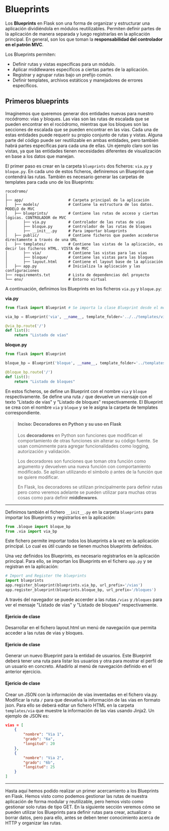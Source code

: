 # Blueprints


Los **Blueprints** en Flask son una forma de organizar y estructurar una aplicación dividiéndola en módulos reutilizables. Permiten definir partes de la aplicación de manera separada y luego registrarlas en la aplicación principal. En general, son los que toman la **responsabilidad del controlador en el patrón MVC**.

Los Blueprints permiten:

- Definir rutas y vistas específicas para un módulo.
- Aplicar middlewares específicos a ciertas partes de la aplicación.
- Registrar y agrupar rutas bajo un prefijo común.
- Definir templates, archivos estáticos y manejadores de errores específicos.


## Primeros blueprints

Imaginemos que queremos generar dos entidades nuevas para nuestro rocódromo: vías y bloques. Las vías son las rutas de escalada que se pueden encontrar en el rocódromo, mientras que los bloques son las secciones de escalada que se pueden encontrar en las vías. Cada una de estas entidades puede requerir su propio conjunto de rutas y vistas. Alguna parte del código puede ser reutilizable en ambas entidades, pero también habrá partes específicas para cada una de ellas. Un ejemplo claro son las vistas, ya que las entidades tienen necesidades diferentes de visualización en base a los datos que manejan.

El primer paso es crear en la carpeta `blueprints` dos ficheros: `via.py` y `bloque.py`. En cada uno de estos ficheros, definiremos un Blueprint que contendrá las rutas. También es necesario generar las carpetas de templates para cada uno de los Blueprints:

```plaintext
rocodromo/
│
├── app/                    # Carpeta principal de la aplicación
│   ├── models/             # Contiene la estructura de los datos. MODELO de MVC
│   ├── blueprints/         # Contiene las rutas de acceso y ciertas lógicas. CONTROLADOR de MVC
│       ├── via.py          # Controlador de las rutas de vias
│       ├── bloque.py       # Controlador de las rutas de bloques
│       ├── __init__.py     # Para importar blueprints
│   ├── public/             # Contiene ficheros que pueden accederse directamente a través de una URL
│   ├── templates/          # Contiene las vistas de la aplicación, es decir los ficheros HTML. VISTA de MVC
│       ├── via/            # Contiene las vistas para las vias
│       ├── bloque/         # Contiene las vistas para las bloques
│       ├── layout.html     # Contiene el layout base de la aplicación
│   ├── app.py              # Inicializa la aplicación y las configuraciones
├── requirements.txt        # Lista de dependencias del proyecto
└── env/                    # Entorno virtual
```

A continuación, definimos los Blueprints en los ficheros `via.py` y `bloque.py`:

**via.py**

```python
from flask import Blueprint # Se importa la clase Blueprint desde el módulo flask

via_bp = Blueprint('via', __name__, template_folder='../../templates/via') # Se define el Blueprint con el nombre 'via' y la carpeta de templates

@via_bp.route('/')
def list():
    return "Listado de vías"
```

**bloque.py**

```python
from flask import Blueprint

bloque_bp = Blueprint('bloque', __name__, template_folder='../templates/bloque')

@bloque_bp.route('/')
def list():
    return "Listado de bloques"
```

En estos ficheros, se define un Blueprint con el nombre `via` y `bloque` respectivamente. Se define una ruta `/` que devuelve un mensaje con el texto "Listado de vías" y "Listado de bloques" respectivamente. El Blueprint se crea con el nombre `via` y `bloque` y se le asigna la carpeta de templates correspondiente.

<blockquote>
<h4>Inciso: Decoradores en Python y su uso en Flask</h4>
<p>
Los <b>decoradores</b> en Python son funciones que modifican el comportamiento de otras funciones sin alterar su código fuente. Se usan comúnmente para agregar funcionalidades como logging, autorización y validación.
</p>
<p>
Los decoradores son funciones que toman otra función como argumento y devuelven una nueva función con comportamiento modificado. Se aplican utilizando el símbolo <code>@</code> antes de la función que se quiere modificar.
</p>
En Flask, los decoradores se utilizan principalmente para definir rutas pero como veremos adelante se pueden utilizar para muchas otras cosas como para definir <b>middlewares</b>.
</blockquote>

---

Definimos también el fichero `__init__.py` en la carpeta `blueprints` para importar los Blueprints y registrarlos en la aplicación:

```python
from .bloque import bloque_bp
from .via import via_bp
```

Este fichero permite importar todos los blueprints a la vez en la aplicación principal. Lo cual es útil cuando se tienen muchos blueprints definidos.

Una vez definidos los Blueprints, es necesario registrarlos en la aplicación principal. Para ello, se importan los Blueprints en el fichero `app.py` y se registran en la aplicación:

```python
# Import and Register the blueprints
import blueprints
app.register_blueprint(blueprints.via_bp, url_prefix='/vias')
app.register_blueprint(blueprints.bloque_bp, url_prefix='/bloques')
```

A través del navegador se puede accerder a las rutas `/vias` y `/bloques` para ver el mensaje "Listado de vías" y "Listado de bloques" respectivamente.

#### Ejericio de clase

Desarrollar en el fichero layout.html un menú de navegación que permita acceder a las rutas de vias y bloques.

#### Ejericio de clase

Generar un nuevo Blueprint para la entidad de usuarios. Este Blueprint deberá tener una ruta para listar los usuarios y otra para mostrar el perfil de un usuario en concreto. Añadirlo al menú de navegación definido en el anterior ejercicio.

#### Ejericio de clase

Crear un JSON con la información de vías inventadas en el fichero via.py. Modificar la ruta `/` para que devuelva la información de las vías en formato json. Para ello se deberá editar un fichero HTML en la carpeta `templates/via` que muestre la información de las vías usando Jinja2. Un ejemplo de JSON es:

```json
vias = [
    {
        "nombre": "Via 1",
        "grado": "6a",
        "longitud": 20
    },
    {
        "nombre": "Via 2",
        "grado": "6b",
        "longitud": 25
    }
]
```


---

Hasta aquí hemos podido realizar un primer acercamiento a los Blueprints en Flask. Hemos visto como podemos gestionar las rutas de nuestra aplicación de forma modular y reutilizable, pero hemos visto como gestionar solo rutas de tipo GET. En la siguiente sección veremos cómo se pueden utilizar los Blueprints para definir rutas para crear, actualizar o borrar datos, pero para ello, antes se deben tener conocimiento acerca de HTTP y organizar las rutas.
